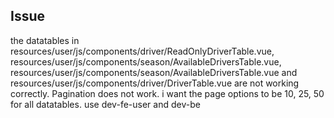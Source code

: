 ## Issue

the datatables in resources/user/js/components/driver/ReadOnlyDriverTable.vue, resources/user/js/components/season/AvailableDriversTable.vue, resources/user/js/components/season/AvailableDriversTable.vue and resources/user/js/components/driver/DriverTable.vue are not working correctly. Pagination does not work. i want the page options to be 10, 25, 50 for all datatables. use dev-fe-user and dev-be